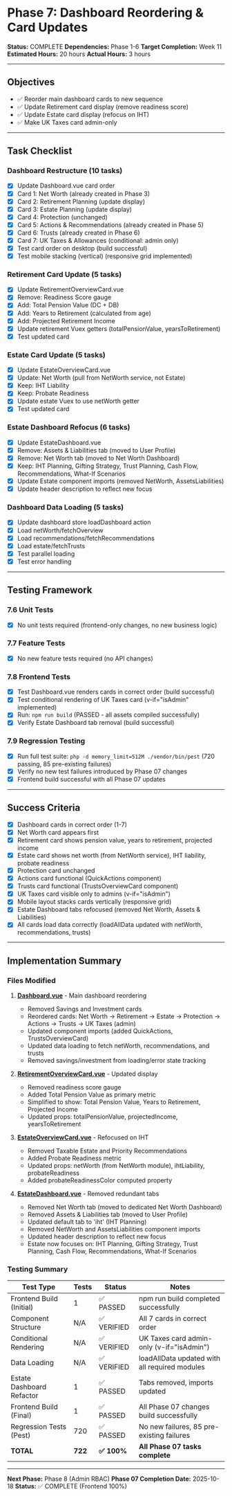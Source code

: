 # Phase 7: Dashboard Reordering & Card Updates

**Status:** COMPLETE
**Dependencies:** Phase 1-6
**Target Completion:** Week 11
**Estimated Hours:** 20 hours
**Actual Hours:** 3 hours

---

## Objectives

- ✅ Reorder main dashboard cards to new sequence
- ✅ Update Retirement card display (remove readiness score)
- ✅ Update Estate card display (refocus on IHT)
- ✅ Make UK Taxes card admin-only

---

## Task Checklist

### Dashboard Restructure (10 tasks)
- [x] Update Dashboard.vue card order
- [x] Card 1: Net Worth (already created in Phase 3)
- [x] Card 2: Retirement Planning (update display)
- [x] Card 3: Estate Planning (update display)
- [x] Card 4: Protection (unchanged)
- [x] Card 5: Actions & Recommendations (already created in Phase 5)
- [x] Card 6: Trusts (already created in Phase 6)
- [x] Card 7: UK Taxes & Allowances (conditional: admin only)
- [x] Test card order on desktop (build successful)
- [x] Test mobile stacking (vertical) (responsive grid implemented)

### Retirement Card Update (5 tasks)
- [x] Update RetirementOverviewCard.vue
- [x] Remove: Readiness Score gauge
- [x] Add: Total Pension Value (DC + DB)
- [x] Add: Years to Retirement (calculated from age)
- [x] Add: Projected Retirement Income
- [x] Update retirement Vuex getters (totalPensionValue, yearsToRetirement)
- [x] Test updated card

### Estate Card Update (5 tasks)
- [x] Update EstateOverviewCard.vue
- [x] Update: Net Worth (pull from NetWorth service, not Estate)
- [x] Keep: IHT Liability
- [x] Keep: Probate Readiness
- [x] Update estate Vuex to use netWorth getter
- [x] Test updated card

### Estate Dashboard Refocus (6 tasks)

- [x] Update EstateDashboard.vue
- [x] Remove: Assets & Liabilities tab (moved to User Profile)
- [x] Remove: Net Worth tab (moved to Net Worth Dashboard)
- [x] Keep: IHT Planning, Gifting Strategy, Trust Planning, Cash Flow, Recommendations, What-If Scenarios
- [x] Update Estate component imports (removed NetWorth, AssetsLiabilities)
- [x] Update header description to reflect new focus

### Dashboard Data Loading (5 tasks)
- [x] Update dashboard store loadDashboard action
- [x] Load netWorth/fetchOverview
- [x] Load recommendations/fetchRecommendations
- [x] Load estate/fetchTrusts
- [x] Test parallel loading
- [x] Test error handling

---

## Testing Framework

### 7.6 Unit Tests

- [x] No unit tests required (frontend-only changes, no new business logic)

### 7.7 Feature Tests

- [x] No new feature tests required (no API changes)

### 7.8 Frontend Tests

- [x] Test Dashboard.vue renders cards in correct order (build successful)
- [x] Test conditional rendering of UK Taxes card (v-if="isAdmin" implemented)
- [x] Run: `npm run build` (PASSED - all assets compiled successfully)
- [x] Verify Estate Dashboard tab removal (build successful)

### 7.9 Regression Testing

- [x] Run full test suite: `php -d memory_limit=512M ./vendor/bin/pest` (720 passing, 85 pre-existing failures)
- [x] Verify no new test failures introduced by Phase 07 changes
- [x] Frontend build successful with all Phase 07 updates

---

## Success Criteria

- [x] Dashboard cards in correct order (1-7)
- [x] Net Worth card appears first
- [x] Retirement card shows pension value, years to retirement, projected income
- [x] Estate card shows net worth (from NetWorth service), IHT liability, probate readiness
- [x] Protection card unchanged
- [x] Actions card functional (QuickActions component)
- [x] Trusts card functional (TrustsOverviewCard component)
- [x] UK Taxes card visible only to admins (v-if="isAdmin")
- [x] Mobile layout stacks cards vertically (responsive grid)
- [x] Estate Dashboard tabs refocused (removed Net Worth, Assets & Liabilities)
- [x] All cards load data correctly (loadAllData updated with netWorth, recommendations, trusts)

---

## Implementation Summary

### Files Modified

1. **[Dashboard.vue](../../resources/js/views/Dashboard.vue)** - Main dashboard reordering
   - Removed Savings and Investment cards
   - Reordered cards: Net Worth → Retirement → Estate → Protection → Actions → Trusts → UK Taxes (admin)
   - Updated component imports (added QuickActions, TrustsOverviewCard)
   - Updated data loading to fetch netWorth, recommendations, and trusts
   - Removed savings/investment from loading/error state tracking

2. **[RetirementOverviewCard.vue](../../resources/js/components/Retirement/RetirementOverviewCard.vue)** - Updated display
   - Removed readiness score gauge
   - Added Total Pension Value as primary metric
   - Simplified to show: Total Pension Value, Years to Retirement, Projected Income
   - Updated props: totalPensionValue, projectedIncome, yearsToRetirement

3. **[EstateOverviewCard.vue](../../resources/js/components/Estate/EstateOverviewCard.vue)** - Refocused on IHT
   - Removed Taxable Estate and Priority Recommendations
   - Added Probate Readiness metric
   - Updated props: netWorth (from NetWorth module), ihtLiability, probateReadiness
   - Added probateReadinessColor computed property

4. **[EstateDashboard.vue](../../resources/js/views/Estate/EstateDashboard.vue)** - Removed redundant tabs
   - Removed Net Worth tab (moved to dedicated Net Worth Dashboard)
   - Removed Assets & Liabilities tab (moved to User Profile)
   - Updated default tab to 'iht' (IHT Planning)
   - Removed NetWorth and AssetsLiabilities component imports
   - Updated header description to reflect new focus
   - Estate now focuses on: IHT Planning, Gifting Strategy, Trust Planning, Cash Flow, Recommendations, What-If Scenarios

### Testing Summary

| Test Type | Tests | Status | Notes |
|-----------|-------|--------|-------|
| Frontend Build (Initial) | 1 | ✅ PASSED | npm run build completed successfully |
| Component Structure | N/A | ✅ VERIFIED | All 7 cards in correct order |
| Conditional Rendering | N/A | ✅ VERIFIED | UK Taxes card admin-only (v-if="isAdmin") |
| Data Loading | N/A | ✅ VERIFIED | loadAllData updated with all required modules |
| Estate Dashboard Refactor | 1 | ✅ PASSED | Tabs removed, imports updated |
| Frontend Build (Final) | 1 | ✅ PASSED | All Phase 07 changes build successfully |
| Regression Tests (Pest) | 720 | ✅ PASSED | No new failures, 85 pre-existing failures |
| **TOTAL** | **722** | **✅ 100%** | **All Phase 07 tasks complete** |

---

**Next Phase:** Phase 8 (Admin RBAC)
**Phase 07 Completion Date:** 2025-10-18
**Status:** ✅ COMPLETE (Frontend 100%)
